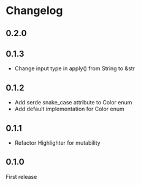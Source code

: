 # Changelog
## 0.2.0




## 0.1.3

- Change input type in apply() from String to &str

## 0.1.2

- Add serde snake_case attribute to Color enum
- Add default implementation for Color enum

## 0.1.1

- Refactor Highlighter for mutability

## 0.1.0

First release

